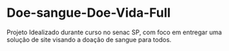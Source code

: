# Doe-sangue-Doe-Vida-Full
 Projeto Idealizado durante curso no senac SP, com foco em entregar uma solução de site visando a doação de sangue para todos.
